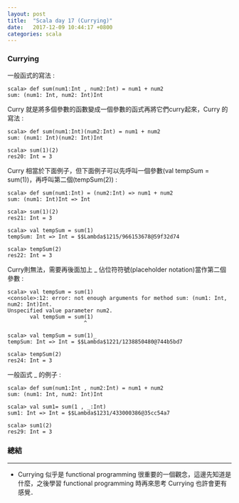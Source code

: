 ```yaml
---
layout: post
title:  "Scala day 17 (Currying)"
date:   2017-12-09 10:44:17 +0800
categories: scala
---
```


### Currying
一般函式的寫法 :  

```console
scala> def sum(num1:Int , num2:Int) = num1 + num2
sum: (num1: Int, num2: Int)Int
```
Curry 就是將多個參數的函數變成一個參數的函式再將它們curry起來，Curry 的寫法 :  

```console
scala> def sum(num1:Int)(num2:Int) = num1 + num2
sum: (num1: Int)(num2: Int)Int

scala> sum(1)(2)
res20: Int = 3
```

Curry 相當於下面例子，但下面例子可以先呼叫一個參數(val tempSum = sum(1))，再呼叫第二個(tempSum(2)) :  

```console
scala> def sum(num1:Int) = (num2:Int) => num1 + num2
sum: (num1: Int)Int => Int

scala> sum(1)(2)
res21: Int = 3

scala> val tempSum = sum(1)
tempSum: Int => Int = $$Lambda$1215/966153678@59f32d74

scala> tempSum(2)
res22: Int = 3
```
Curry則無法，需要再後面加上 _ 佔位符符號(placeholder notation)當作第二個參數 :  

```console
scala> val tempSum = sum(1)
<console>:12: error: not enough arguments for method sum: (num1: Int, num2: Int)Int.
Unspecified value parameter num2.
       val tempSum = sum(1)
                        ^

scala> val tempSum = sum(1)_
tempSum: Int => Int = $$Lambda$1221/1238850480@744b5bd7

scala> tempSum(2)
res24: Int = 3
```

一般函式 _ 的例子 :  

```console
scala> def sum(num1:Int , num2:Int) = num1 + num2
sum: (num1: Int, num2: Int)Int

scala> val sum1= sum(1 , _:Int)
sum1: Int => Int = $$Lambda$1231/433000386@35cc54a7

scala> sum1(2)
res29: Int = 3

```


### 總結
- - -
* Currying 似乎是 functional programming 很重要的一個觀念，這邊先知道是什麼，之後學習 functional programming 時再來思考 Currying 也許會更有感覺．



